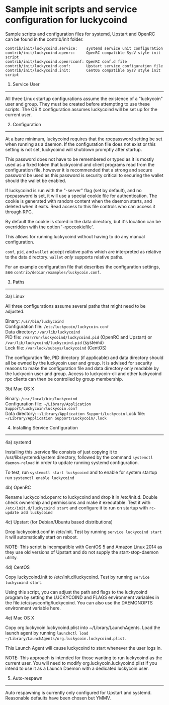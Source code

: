Sample init scripts and service configuration for luckycoind
==========================================================

Sample scripts and configuration files for systemd, Upstart and OpenRC
can be found in the contrib/init folder.

    contrib/init/luckycoind.service:    systemd service unit configuration
    contrib/init/luckycoind.openrc:     OpenRC compatible SysV style init script
    contrib/init/luckycoind.openrcconf: OpenRC conf.d file
    contrib/init/luckycoind.conf:       Upstart service configuration file
    contrib/init/luckycoind.init:       CentOS compatible SysV style init script

1. Service User
---------------------------------

All three Linux startup configurations assume the existence of a "luckycoin" user
and group.  They must be created before attempting to use these scripts.
The OS X configuration assumes luckycoind will be set up for the current user.

2. Configuration
---------------------------------

At a bare minimum, luckycoind requires that the rpcpassword setting be set
when running as a daemon.  If the configuration file does not exist or this
setting is not set, luckycoind will shutdown promptly after startup.

This password does not have to be remembered or typed as it is mostly used
as a fixed token that luckycoind and client programs read from the configuration
file, however it is recommended that a strong and secure password be used
as this password is security critical to securing the wallet should the
wallet be enabled.

If luckycoind is run with the "-server" flag (set by default), and no rpcpassword is set,
it will use a special cookie file for authentication. The cookie is generated with random
content when the daemon starts, and deleted when it exits. Read access to this file
controls who can access it through RPC.

By default the cookie is stored in the data directory, but it's location can be overridden
with the option '-rpccookiefile'.

This allows for running luckycoind without having to do any manual configuration.

`conf`, `pid`, and `wallet` accept relative paths which are interpreted as
relative to the data directory. `wallet` *only* supports relative paths.

For an example configuration file that describes the configuration settings,
see `contrib/debian/examples/luckycoin.conf`.

3. Paths
---------------------------------

3a) Linux

All three configurations assume several paths that might need to be adjusted.

Binary:              `/usr/bin/luckycoind`  
Configuration file:  `/etc/luckycoin/luckycoin.conf`  
Data directory:      `/var/lib/luckycoind`  
PID file:            `/var/run/luckycoind/luckycoind.pid` (OpenRC and Upstart) or `/var/lib/luckycoind/luckycoind.pid` (systemd)  
Lock file:           `/var/lock/subsys/luckycoind` (CentOS)  

The configuration file, PID directory (if applicable) and data directory
should all be owned by the luckycoin user and group.  It is advised for security
reasons to make the configuration file and data directory only readable by the
luckycoin user and group.  Access to luckycoin-cli and other luckycoind rpc clients
can then be controlled by group membership.

3b) Mac OS X

Binary:              `/usr/local/bin/luckycoind`  
Configuration file:  `~/Library/Application Support/Luckycoin/luckycoin.conf`  
Data directory:      `~/Library/Application Support/Luckycoin`
Lock file:           `~/Library/Application Support/Luckycoin/.lock`

4. Installing Service Configuration
-----------------------------------

4a) systemd

Installing this .service file consists of just copying it to
/usr/lib/systemd/system directory, followed by the command
`systemctl daemon-reload` in order to update running systemd configuration.

To test, run `systemctl start luckycoind` and to enable for system startup run
`systemctl enable luckycoind`

4b) OpenRC

Rename luckycoind.openrc to luckycoind and drop it in /etc/init.d.  Double
check ownership and permissions and make it executable.  Test it with
`/etc/init.d/luckycoind start` and configure it to run on startup with
`rc-update add luckycoind`

4c) Upstart (for Debian/Ubuntu based distributions)

Drop luckycoind.conf in /etc/init.  Test by running `service luckycoind start`
it will automatically start on reboot.

NOTE: This script is incompatible with CentOS 5 and Amazon Linux 2014 as they
use old versions of Upstart and do not supply the start-stop-daemon utility.

4d) CentOS

Copy luckycoind.init to /etc/init.d/luckycoind. Test by running `service luckycoind start`.

Using this script, you can adjust the path and flags to the luckycoind program by
setting the LUCKYCOIND and FLAGS environment variables in the file
/etc/sysconfig/luckycoind. You can also use the DAEMONOPTS environment variable here.

4e) Mac OS X

Copy org.luckycoin.luckycoind.plist into ~/Library/LaunchAgents. Load the launch agent by
running `launchctl load ~/Library/LaunchAgents/org.luckycoin.luckycoind.plist`.

This Launch Agent will cause luckycoind to start whenever the user logs in.

NOTE: This approach is intended for those wanting to run luckycoind as the current user.
You will need to modify org.luckycoin.luckycoind.plist if you intend to use it as a
Launch Daemon with a dedicated luckycoin user.

5. Auto-respawn
-----------------------------------

Auto respawning is currently only configured for Upstart and systemd.
Reasonable defaults have been chosen but YMMV.
